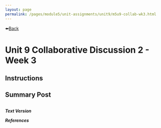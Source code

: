 ```yaml
---
layout: page
permalink: /pages/module5/unit-assignments/unit9/m5u9-collab-wk3.html
---
```


⬅️[Back](/pages/module5/unit-assignments/unit9/m5u9.html)

# Unit 9 Collaborative Discussion 2 - Week 3

## Instructions


## Summary Post

<image>

__*Text Version*__


__*References*__

